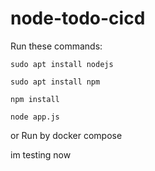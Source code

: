 # node-todo-cicd

Run these commands:


`sudo apt install nodejs`


`sudo apt install npm`


`npm install`

`node app.js`

or Run by docker compose

im testing now

